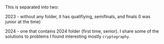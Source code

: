 This is separated into two:

2023 - without any folder, it has qualifiying, semifinals, and finals (I was junior at the time)

2024 - one that contains 2024 folder (first time, senior). I share some of the solutions to problems I found interesting mostly `cryptography`.
